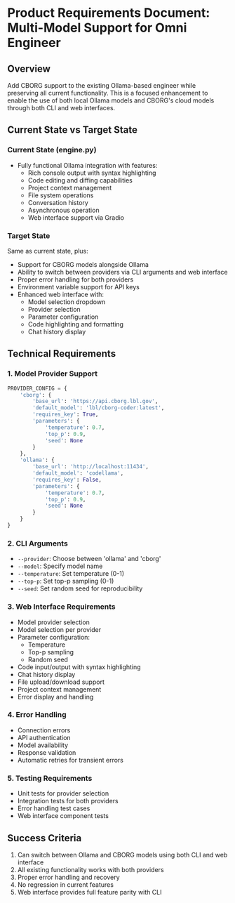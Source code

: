 # Product Requirements Document: Multi-Model Support for Omni Engineer

## Overview
Add CBORG support to the existing Ollama-based engineer while preserving all current functionality. This is a focused enhancement to enable the use of both local Ollama models and CBORG's cloud models through both CLI and web interfaces.

## Current State vs Target State

### Current State (engine.py)
- Fully functional Ollama integration with features:
  - Rich console output with syntax highlighting
  - Code editing and diffing capabilities
  - Project context management
  - File system operations
  - Conversation history
  - Asynchronous operation
  - Web interface support via Gradio

### Target State
Same as current state, plus:
- Support for CBORG models alongside Ollama
- Ability to switch between providers via CLI arguments and web interface
- Proper error handling for both providers
- Environment variable support for API keys
- Enhanced web interface with:
  - Model selection dropdown
  - Provider selection
  - Parameter configuration
  - Code highlighting and formatting
  - Chat history display

## Technical Requirements

### 1. Model Provider Support
```python
PROVIDER_CONFIG = {
    'cborg': {
        'base_url': 'https://api.cborg.lbl.gov',
        'default_model': 'lbl/cborg-coder:latest',
        'requires_key': True,
        'parameters': {
            'temperature': 0.7,
            'top_p': 0.9,
            'seed': None
        }
    },
    'ollama': {
        'base_url': 'http://localhost:11434',
        'default_model': 'codellama',
        'requires_key': False,
        'parameters': {
            'temperature': 0.7,
            'top_p': 0.9,
            'seed': None
        }
    }
}
```

### 2. CLI Arguments
- `--provider`: Choose between 'ollama' and 'cborg'
- `--model`: Specify model name
- `--temperature`: Set temperature (0-1)
- `--top-p`: Set top-p sampling (0-1)
- `--seed`: Set random seed for reproducibility

### 3. Web Interface Requirements
- Model provider selection
- Model selection per provider
- Parameter configuration:
  - Temperature
  - Top-p sampling
  - Random seed
- Code input/output with syntax highlighting
- Chat history display
- File upload/download support
- Project context management
- Error display and handling

### 4. Error Handling
- Connection errors
- API authentication
- Model availability
- Response validation
- Automatic retries for transient errors

### 5. Testing Requirements
- Unit tests for provider selection
- Integration tests for both providers
- Error handling test cases
- Web interface component tests

## Success Criteria
1. Can switch between Ollama and CBORG models using both CLI and web interface
2. All existing functionality works with both providers
3. Proper error handling and recovery
4. No regression in current features
5. Web interface provides full feature parity with CLI
